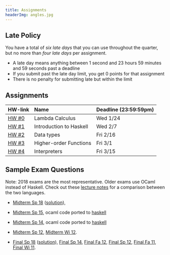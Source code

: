 ```yaml
---
title: Assignments
headerImg: angles.jpg
---
```


## Late Policy

You have a total of *six late days* that you can use throughout the quarter,
but no more than *four late days* per assignment.

- A late day means anything between 1 second and 23
  hours 59 minutes and 59 seconds past a deadline
- If you submit past the late day limit, you get 0 points for that assignment
- There is no penalty for submitting late but within the limit

## Assignments

| **HW-link**                                      | **Name**                |  **Deadline (23:59:59pm)** |
|:-------------------------------------------------|:------------------------|:---------------------------|
| [HW #0](https://classroom.github.com/a/_34d4Uv5) | Lambda Calculus         | Wed 1/24                   |
| [HW #1](https://classroom.github.com/a/HxgZyrDP) | Introduction to Haskell | Wed 2/7                    |
| [HW #2](https://classroom.github.com/a/QN5MJP8I) | Data types              | Fri 2/16                   |
| [HW #3](https://classroom.github.com/a/MwGq0b-E) | Higher-order Functions  | Fri 3/1                    |
| [HW #4](https://classroom.github.com/a/Nt-8s65U) | Interpreters            | Fri 3/15                   |

<!--
| [HW #5]                                          | Classes                 | Sun 3/22                   |
-->

## Sample Exam Questions

Note: 2018 exams are the most representative. Older exams use OCaml instead of Haskell.
Check out these [lecture notes](https://ucsd-cse130.github.io/web/lectures/02-haskell.html)
for a comparison between the two languages.

- [Midterm Sp 18](/static/raw/130-midterm-sp18.pdf) ([solution](/static/raw/130-midterm-sp18-solution.pdf)),

- [Midterm Sp 15](/static/raw/midterm-sp15.pdf), ocaml code ported to [haskell](/static/raw/MidtermSp15.hs)

- [Midterm Sp 14](/static/raw/midterm-sp14.pdf), ocaml code ported to [haskell](/static/raw/MidtermSp14.hs)

-  [Midterm Sp 12](/static/raw/midterm-sp12.pdf), [Midterm Wi 12](/static/raw/midterm-wi12.pdf).

- [Final Sp 18](/static/raw/130-final-sp18.pdf) ([solution](/static/raw/130-final-sp18-solution.pdf)),
  [Final Sp 14](/static/raw/final-sp14.pdf),
  [Final Fa 12](/static/raw/final-fa12.pdf),
  [Final Sp 12](/static/raw/final-sp12.pdf),
  [Final Fa 11](/static/raw/final-fa11.pdf),
  [Final Wi 11](/static/raw/final-wi11.pdf).
